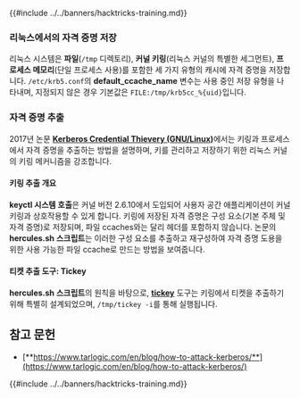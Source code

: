 {{#include ../../banners/hacktricks-training.md}}

### 리눅스에서의 자격 증명 저장

리눅스 시스템은 **파일**(`/tmp` 디렉토리), **커널 키링**(리눅스 커널의 특별한 세그먼트), **프로세스 메모리**(단일 프로세스 사용)를 포함한 세 가지 유형의 캐시에 자격 증명을 저장합니다. `/etc/krb5.conf`의 **default_ccache_name** 변수는 사용 중인 저장 유형을 나타내며, 지정되지 않은 경우 기본값은 `FILE:/tmp/krb5cc_%{uid}`입니다.

### 자격 증명 추출

2017년 논문 [**Kerberos Credential Thievery (GNU/Linux)**](https://www.delaat.net/rp/2016-2017/p97/report.pdf)에서는 키링과 프로세스에서 자격 증명을 추출하는 방법을 설명하며, 키를 관리하고 저장하기 위한 리눅스 커널의 키링 메커니즘을 강조합니다.

#### 키링 추출 개요

**keyctl 시스템 호출**은 커널 버전 2.6.10에서 도입되어 사용자 공간 애플리케이션이 커널 키링과 상호작용할 수 있게 합니다. 키링에 저장된 자격 증명은 구성 요소(기본 주체 및 자격 증명)로 저장되며, 파일 ccaches와는 달리 헤더를 포함하지 않습니다. 논문의 **hercules.sh 스크립트**는 이러한 구성 요소를 추출하고 재구성하여 자격 증명 도용을 위한 사용 가능한 파일 ccache로 만드는 방법을 보여줍니다.

#### 티켓 추출 도구: Tickey

**hercules.sh 스크립트**의 원칙을 바탕으로, [**tickey**](https://github.com/TarlogicSecurity/tickey) 도구는 키링에서 티켓을 추출하기 위해 특별히 설계되었으며, `/tmp/tickey -i`를 통해 실행됩니다.

## 참고 문헌

- [**https://www.tarlogic.com/en/blog/how-to-attack-kerberos/**](https://www.tarlogic.com/en/blog/how-to-attack-kerberos/)

{{#include ../../banners/hacktricks-training.md}}
